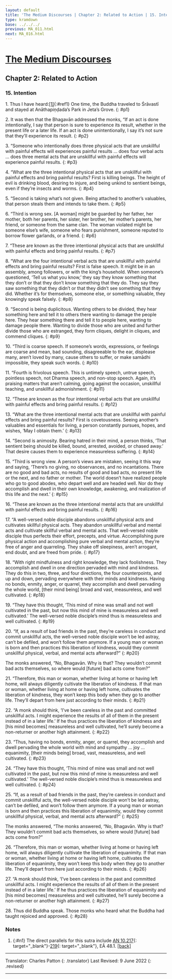 ```yaml
---
layout: default
title: 'The Medium Discourses | Chapter 2: Related to Action | 15. Intention'
type: kramdown
base: ../../../
previous: MA_011.html
next: MA_016.html
---
```

# [The Medium Discourses](index.html)
## Chapter 2: Related to Action
### 15. Intention

1\. Thus I have heard:[\[1\]](#n1){:#ref1} One time, the Buddha traveled to Śrāvastī and stayed at Anāthapiṇḍada’s Park in Jeta’s Grove.
{: #p1}

2\. It was then that the Bhagavān addressed the monks, “If an act is done intentionally, I say that person is sure to experience its result, whether in the present life or a later life. If an act is done unintentionally, I say it’s not sure that they’ll experience its result.
{: #p2}

3\. “Someone who intentionally does three physical acts that are unskillful with painful effects will experiences painful results … does four verbal acts … does three mental acts that are unskillful with painful effects will experience painful results.
{: #p3}

4\. “What are the three intentional physical acts that are unskillful with painful effects and bring painful results? First is killing beings. The height of evil is drinking blood, desiring to injure, and being unkind to sentient beings, even if they’re insects and worms.
{: #p4}

5\. “Second is taking what’s not given. Being attached to another’s valuables, that person steals them and intends to take them.
{: #p5}

6\. “Third is wrong sex. [A woman] might be guarded by her father, her mother, both her parents, her sister, her brother, her mother’s parents, her friend, or someone from the same clan. The woman violated might be someone else’s wife, someone who fears punishment, someone reputed to borrow flower garlands, or a friend.
{: #p6}

7\. “These are known as the three intentional physical acts that are unskillful with painful effects and bring painful results.
{: #p7}

8\. “What are the four intentional verbal acts that are unskillful with painful effects and bring painful results? First is false speech. It might be in an assembly, among followers, or with the king’s household. When someone’s questioned, ‘Tell us what you know,’ they say they know something that they don’t or that they don’t know something that they do. They say they saw something that they didn’t or that they didn’t see something that they did. Whether it’s for themselves, someone else, or something valuable, they knowingly speak falsely.
{: #p8}

9\. “Second is being duplicitous. Wanting others to be divided, they hear something here and tell it to others there wanting to damage the people here. They hear something there and tell it to people here, wanting to damage people there. Wanting to divide those who are united and further divide those who are estranged, they form cliques, delight in cliques, and commend cliques.
{: #p9}

10\. “Third is coarse speech. If someone’s words, expressions, or feelings are coarse and mean, bad sounding, disagreeable to the ear, displease many, aren’t loved by many, cause others to suffer, or make samādhi impossible, they speak such words.
{: #p10}

11\. “Fourth is frivolous speech. This is untimely speech, untrue speech, pointless speech, not Dharma speech, and non-stop speech. Again, it’s praising matters that aren’t calming, going against the occasion, unskillful teaching, and unskillful admonishment.
{: #p11}

12\. “These are known as the four intentional verbal acts that are unskillful with painful effects and bring painful results.
{: #p12}

13\. “What are the three intentional mental acts that are unskillful with painful effects and bring painful results? First is covetousness. Seeing another’s valuables and essentials for living, a person constantly pursues, hopes, and wishes, ‘May I obtain them.’
{: #p13}

14\. “Second is animosity. Bearing hatred in their mind, a person thinks, ‘That sentient being should be killed, bound, arrested, avoided, or chased away.’ That desire causes them to experience measureless suffering.
{: #p14}

15\. “Third is wrong view. A person’s views are mistaken, seeing it this way and saying, ‘There’s no giving, no observances, and no incantations. There are no good and bad acts, no results of good and bad acts, no present life or the next, and no father or mother. The world doesn’t have realized people who go to good abodes, who depart well and are headed well. Nor do they accomplish and dwell in their own knowledge, awakening, and realization of this life and the next.’
{: #p15}

16\. “These are known as the three intentional mental acts that are unskillful with painful effects and bring painful results.
{: #p16}

17\. “A well-versed noble disciple abandons unskillful physical acts and cultivates skillful physical acts. They abandon unskillful verbal and mental acts and cultivate skillful verbal and mental acts. That well-versed noble disciple thus perfects their effort, precepts, and virtue. Accomplishing pure physical action and accomplishing pure verbal and mental action, they’re free of anger and quarreling. They shake off sleepiness, aren’t arrogant, end doubt, and are freed from pride.
{: #p17}

18\. “With right mindfulness and right knowledge, they lack foolishness. They accomplish and dwell in one direction pervaded with mind and kindness. They do this in two, three, and four directions, the four counterpoints, and up and down, pervading everywhere with their minds and kindness. Having no bonds, enmity, anger, or quarrel, they accomplish and dwell pervading the whole world, [their mind being] broad and vast, measureless, and well cultivated.
{: #p18}

19\. “They have this thought, ‘This mind of mine was small and not well cultivated in the past, but now this mind of mine is measureless and well cultivated.’ The well-versed noble disciple’s mind thus is measureless and well cultivated.
{: #p19}

20\. “If, as a result of bad friends in the past, they’re careless in conduct and commit unskillful acts, the well-versed noble disciple won’t be led astray, can’t be defiled, and won’t follow them anymore. If a young man or woman is born and then practices this liberation of kindness, would they commit unskillful physical, verbal, and mental acts afterward?”
{: #p20}

The monks answered, “No, Bhagavān. Why is that? They wouldn’t commit bad acts themselves, so where would [future] bad acts come from?”

21\. “Therefore, this man or woman, whether living at home or having left home, will always diligently cultivate the liberation of kindness. If that man or woman, whether living at home or having left home, cultivates the liberation of kindness, they won’t keep this body when they go to another life. They’ll depart from here just according to their minds.
{: #p21}

22\. “A monk should think, ‘I’ve been careless in the past and committed unskillful acts. I might experience the results of all of them in the present instead of in a later life.’ If he thus practices the liberation of kindness and [his mind becomes] measureless and well cultivated, he’ll surely become a non-returner or another high attainment.
{: #p22}

23\. “Thus, having no bonds, enmity, anger, or quarrel, they accomplish and dwell pervading the whole world with mind and sympathy … joy … equanimity, [their minds being] broad, vast, measureless, and well cultivated.
{: #p23}

24\. “They have this thought, ‘This mind of mine was small and not well cultivated in the past, but now this mind of mine is measureless and well cultivated.’ The well-versed noble disciple’s mind thus is measureless and well cultivated.
{: #p24}

25\. “If, as a result of bad friends in the past, they’re careless in conduct and commit unskillful acts, the well-versed noble disciple won’t be led astray, can’t be defiled, and won’t follow them anymore. If a young man or woman is born and then practices this liberation of equanimity, would they commit unskillful physical, verbal, and mental acts afterward?”
{: #p25}

The monks answered, “The monks answered, “No, Bhagavān. Why is that? They wouldn’t commit bad acts themselves, so where would [future] bad acts come from?”

26\. “Therefore, this man or woman, whether living at home or having left home, will always diligently cultivate the liberation of equanimity. If that man or woman, whether living at home or having left home, cultivates the liberation of equanimity, they won’t keep this body when they go to another life. They’ll depart from here just according to their minds.
{: #p26}

27\. “A monk should think, ‘I’ve been careless in the past and committed unskillful acts. I might experience the results of all of them in the present instead of in a later life.’ If he thus practices the liberation of equanimity and [his mind becomes] measureless and well cultivated, he’ll surely become a non-returner or another high attainment.
{: #p27}

28\. Thus did Buddha speak. Those monks who heard what the Buddha had taught rejoiced and approved.
{: #p28}


### Notes

1. {:#n1} The direct parallels for this sutra include [AN 10.217](https://suttacentral.net/an10.217){: target="_blank"}-[219](https://suttacentral.net/an10.219){: target="_blank"}, EĀ 48.1. [\[back\]](#ref1)

---

Translator: Charles Patton
{: .translator}
Last Revised: 9 June 2022
{: .revised}

---